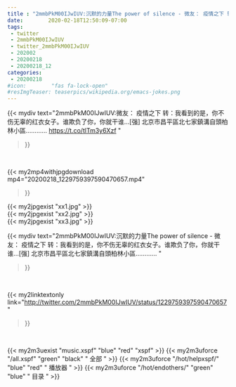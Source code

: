 ```yaml
---
title : "2mmbPkM00IJwIUV:沉默的力量The power of silence - 微友： 疫情之下 转：我看到的是，你不伤无辜的红衣女子。谁欺负了你，你就干谁…[强]  北京市昌平區北七家鎮溝自頭柏林小區………… "
date:        2020-02-18T12:50:09-07:00
tags:
 - twitter
 - 2mmbPkM00IJwIUV
 - twitter_2mmbPkM00IJwIUV
 - 202002
 - 20200218
 - 20200218_12
categories:
 - 20200218
#icon:        "fas fa-lock-open"
#resImgTeaser: teaserpics/wikipedia.org/emacs-jokes.png
---
```


{{< mydiv text="2mmbPkM00IJwIUV:微友： 疫情之下 转：我看到的是，你不伤无辜的红衣女子。谁欺负了你，你就干谁…[强]  北京市昌平區北七家鎮溝自頭柏林小區………… https://t.co/tlTm3y6Xzf "
>}}
<br>


{{< my2mp4withjpgdownload mp4="20200218_1229759397590470657.mp4"
>}}

{{< my2jpgexist "xx1.jpg" >}}<br>
{{< my2jpgexist "xx2.jpg" >}}<br>
{{< my2jpgexist "xx3.jpg" >}}<br>



{{< mydiv text="2mmbPkM00IJwIUV:沉默的力量The power of silence - 微友： 疫情之下 转：我看到的是，你不伤无辜的红衣女子。谁欺负了你，你就干谁…[强]  北京市昌平區北七家鎮溝自頭柏林小區………… "
>}}
<br>

{{< my2linktextonly link="http://twitter.com/2mmbPkM00IJwIUV/status/1229759397590470657"
>}}


<br>

{{< my2m3uexist "music.xspf"        "blue"   "red"    "xspf" >}} {{< my2m3uforce "/all.xspf"         "green"  "black"  " 全部 " >}} {{< my2m3uforce "/hot/helpxspf/"    "blue"   "red"    " 播放器 " >}} {{< my2m3uforce "/hot/endothers/"   "green"  "blue"   " 目录 " >}} 
